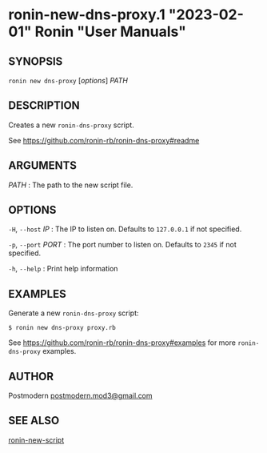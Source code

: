 # ronin-new-dns-proxy.1 "2023-02-01" Ronin "User Manuals"

## SYNOPSIS

`ronin new dns-proxy` [*options*] *PATH*

## DESCRIPTION

Creates a new `ronin-dns-proxy` script.

See https://github.com/ronin-rb/ronin-dns-proxy#readme

## ARGUMENTS

*PATH*
: The path to the new script file.

## OPTIONS

`-H`, `--host` *IP*
: The IP to listen on. Defaults to `127.0.0.1` if not specified.

`-p`, `--port` *PORT*
: The port number to listen on. Defaults to `2345` if not specified.

`-h`, `--help`
: Print help information

## EXAMPLES

Generate a new `ronin-dns-proxy` script:

    $ ronin new dns-proxy proxy.rb

See https://github.com/ronin-rb/ronin-dns-proxy#examples for more
`ronin-dns-proxy` examples.

## AUTHOR

Postmodern <postmodern.mod3@gmail.com>

## SEE ALSO

[ronin-new-script](ronin-new-script.1.md)

